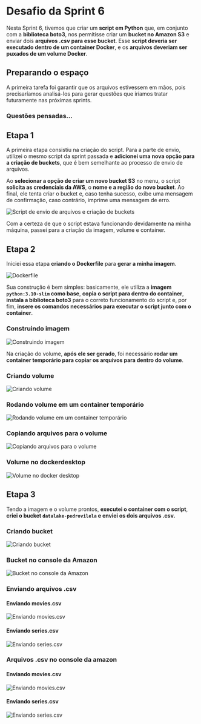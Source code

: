 # Desafio da Sprint 6
Nesta Sprint 6, tivemos que criar um **script em Python** que, em conjunto com a **biblioteca boto3**, nos permitisse criar um **bucket no Amazon S3** e enviar dois **arquivos .csv para esse bucket**. Esse **script deveria ser executado dentro de um container Docker**, e os **arquivos deveriam ser puxados de um volume Docker**.

## Preparando o espaço
A primeira tarefa foi garantir que os arquivos estivessem em mãos, pois precisaríamos analisá-los para gerar questões que iríamos tratar futuramente nas próximas sprints.

### Questões pensadas...

## Etapa 1
A primeira etapa consistiu na criação do script. Para a parte de envio, utilizei o mesmo script da sprint passada e **adicionei uma nova opção para a criação de buckets**, que é bem semelhante ao processo de envio de arquivos.

Ao **selecionar a opção de criar um novo bucket S3** no menu, o script **solicita as credenciais da AWS**, o **nome e a região do novo bucket**. Ao final, ele tenta criar o bucket e, caso tenha sucesso, exibe uma mensagem de confirmação, caso contrário, imprime uma mensagem de erro.

![Script de envio de arquivos e criação de buckets](../evidencias/desafio/script_envio.png)

Com a certeza de que o script estava funcionando devidamente na minha máquina, passei para a criação da imagem, volume e container.

## Etapa 2
Iniciei essa etapa **criando o Dockerfile** para **gerar a minha imagem**.

![Dockerfile](../evidencias/desafio/dockerfile.png)

Sua construção é bem simples: basicamente, ele utiliza a **imagem ```python:3.10-slim``` como base**, **copia o script para dentro do container**, **instala a biblioteca boto3** para o correto funcionamento do script e, por fim, **insere os comandos necessários para executar o script junto com o container**.

### Construindo imagem
![Construindo imagem](../evidencias/desafio/construindo_imagem.png)

Na criação do volume, **após ele ser gerado**, foi necessário **rodar um container temporário para copiar os arquivos para dentro do volume**.

### Criando volume
![Criando volume](../evidencias/desafio/criando_volume.png)

### Rodando volume em um container temporário
![Rodando volume em um container temporário](../evidencias/desafio/abrindo_e_fechando_volume.png)

### Copiando arquivos para o volume
![Copiando arquivos para o volume](../evidencias/desafio/copiando_arquivos_para_volume.png)

### Volume no dockerdesktop
![Volume no docker desktop](../evidencias/desafio/volume_dockerdesktop.png)

## Etapa 3
Tendo a imagem e o volume prontos, **executei o container com o script**, **criei o bucket ```datalake-pedrovilela``` e enviei os dois arquivos .csv.**

### Criando bucket
![Criando bucket](../evidencias/desafio/criando_bucket.png)

### Bucket no console da Amazon
![Bucket no console da Amazon](../evidencias/desafio/bucket_s3.png)

### Enviando arquivos .csv

#### Enviando movies.csv
![Enviando movies.csv](../evidencias/desafio/envio_csv_filmes.png)
#### Enviando series.csv
![Enviando series.csv](../evidencias/desafio/envio_csv_series.png)

### Arquivos .csv no console da amazon

#### Enviando movies.csv
![Enviando movies.csv](../evidencias/desafio/filmes_csv_bucket.png)
#### Enviando series.csv
![Enviando series.csv](../evidencias/desafio/series_csv_bucket.png)

